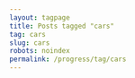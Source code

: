 ```yaml
---
layout: tagpage
title: Posts tagged "cars"
tag: cars
slug: cars
robots: noindex
permalink: /progress/tag/cars
---
```

